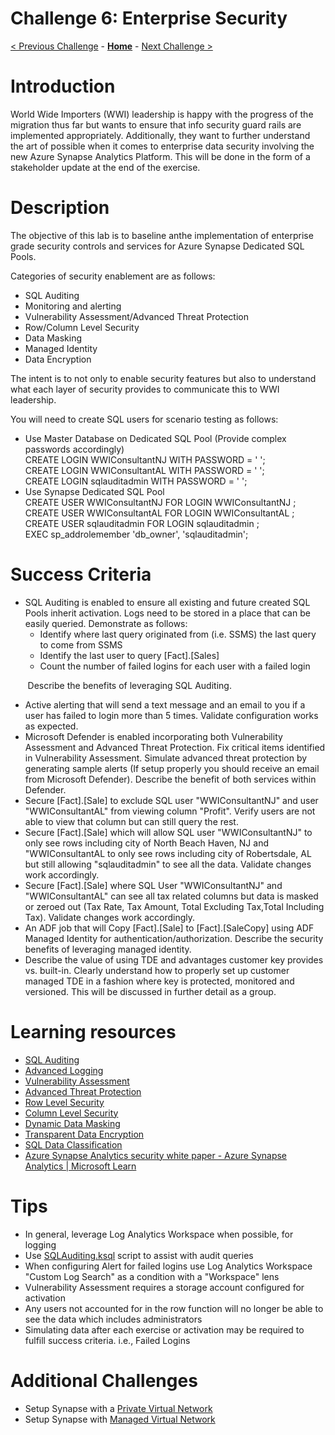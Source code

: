 # Challenge 6: Enterprise Security

[< Previous Challenge](./Challenge-05.md) - **[Home](../README.md)** - [Next Challenge >](./Challenge-07.md)

# Introduction

World Wide Importers (WWI) leadership is happy with the progress of the migration thus far but wants to ensure that info security guard rails are implemented appropriately. Additionally, they want to further understand the art of possible when it comes to enterprise data security involving the new Azure Synapse Analytics Platform. This will be done in the form of a stakeholder update at the end of the exercise.

# Description

The objective of this lab is to baseline anthe implementation of enterprise grade security controls and services for Azure Synapse Dedicated SQL Pools.

Categories of security enablement are as follows:

- SQL Auditing
- Monitoring and alerting
- Vulnerability Assessment/Advanced Threat Protection
- Row/Column Level Security
- Data Masking
- Managed Identity
- Data Encryption

The intent is to not only to enable security features but also to understand what each layer of security provides to communicate this to WWI leadership.

You will need to create SQL users for scenario testing as follows:

- Use Master Database on Dedicated SQL Pool (Provide complex passwords accordingly) \
 CREATE LOGIN WWIConsultantNJ WITH PASSWORD = ' '; \
 CREATE LOGIN WWIConsultantAL WITH PASSWORD = ' '; \
 CREATE LOGIN sqlauditadmin WITH PASSWORD = ' '; 
- Use Synapse Dedicated SQL Pool \
 CREATE USER WWIConsultantNJ FOR LOGIN WWIConsultantNJ ; \
 CREATE USER WWIConsultantAL FOR LOGIN WWIConsultantAL ; \
 CREATE USER sqlauditadmin FOR LOGIN sqlauditadmin ; \
 EXEC sp\_addrolemember 'db\_owner', 'sqlauditadmin'; 

# Success Criteria

- SQL Auditing is enabled to ensure all existing and future created SQL Pools inherit activation. Logs need to be stored in a place that can be easily queried. Demonstrate as follows:
  - Identify where last query originated from (i.e. SSMS) the last query to come from SSMS
  - Identify the last user to query [Fact].[Sales]
  - Count the number of failed logins for each user with a failed login

&nbsp; &nbsp; &nbsp; &nbsp;Describe the benefits of leveraging SQL Auditing.
- Active alerting that will send a text message and an email to you if a user has failed to login more than 5 times. Validate configuration works as expected.
- Microsoft Defender is enabled incorporating both Vulnerability Assessment and Advanced Threat Protection. Fix critical items identified in Vulnerability Assessment. Simulate advanced threat protection by generating sample alerts (If setup properly you should receive an email from Microsoft Defender). Describe the benefit of both services within Defender.
- Secure [Fact].[Sale] to exclude SQL user "WWIConsultantNJ" and user "WWIConsultantAL" from viewing column "Profit". Verify users are not able to view that column but can still query the rest.
- Secure [Fact].[Sale] which will allow SQL user "WWIConsultantNJ" to only see rows including city of North Beach Haven, NJ and "WWIConsultantAL to only see rows including city of Robertsdale, AL but still allowing "sqlauditadmin" to see all the data. Validate changes work accordingly.
- Secure [Fact].[Sale] where SQL User "WWIConsultantNJ" and "WWIConsultantAL" can see all tax related columns but data is masked or zeroed out (Tax Rate, Tax Amount, Total Excluding Tax,Total Including Tax). Validate changes work accordingly.
- An ADF job that will Copy [Fact].[Sale] to [Fact].[SaleCopy] using ADF Managed Identity for authentication/authorization. Describe the security benefits of leveraging managed identity.
- Describe the value of using TDE and advantages customer key provides vs. built-in. Clearly understand how to properly set up customer managed TDE in a fashion where key is protected, monitored and versioned. This will be discussed in further detail as a group.

# Learning resources

- [SQL Auditing](https://docs.microsoft.com/en-us/azure/azure-sql/database/auditing-overview?view=azuresql)
- [Advanced Logging](https://learn.microsoft.com/en-us/azure/azure-monitor/alerts/alerts-create-new-alert-rule?tabs=metric)
- [Vulnerability Assessment](https://learn.microsoft.com/en-us/azure/azure-sql/database/sql-vulnerability-assessment?view=azuresql&tabs=azure-powershell)
- [Advanced Threat Protection](https://docs.microsoft.com/en-us/azure/azure-sql/database/threat-detection-overview?view=azuresql)
- [Row Level Security](https://docs.microsoft.com/en-us/sql/relational-databases/security/row-level-security?view=sql-server-ver16)
- [Column Level Security](https://docs.microsoft.com/en-us/azure/synapse-analytics/sql-data-warehouse/column-level-security)
- [Dynamic Data Masking](https://docs.microsoft.com/en-us/azure/azure-sql/database/dynamic-data-masking-overview?view=azuresql)
- [Transparent Data Encryption](https://docs.microsoft.com/en-us/azure/azure-sql/database/transparent-data-encryption-tde-overview?view=azuresql&tabs=azure-portal)
- [SQL Data Classification](https://docs.microsoft.com/en-us/azure/azure-sql/database/data-discovery-and-classification-overview?view=azuresql)
- [Azure Synapse Analytics security white paper - Azure Synapse Analytics | Microsoft Learn](https://learn.microsoft.com/en-us/azure/synapse-analytics/guidance/security-white-paper-introduction)

# Tips

- In general, leverage Log Analytics Workspace when possible, for logging
- Use [SQLAuditing.ksql](../Student/Resources/Challenge6/SQLAuditing.ksql) script to assist with audit queries
- When configuring Alert for failed logins use Log Analytics Workspace "Custom Log Search" as a condition with a "Workspace" lens
- Vulnerability Assessment requires a storage account configured for activation
- Any users not accounted for in the row function will no longer be able to see the data which includes administrators
- Simulating data after each exercise or activation may be required to fulfill success criteria. i.e., Failed Logins

# Additional Challenges

- Setup Synapse with a [Private Virtual Network](https://techcommunity.microsoft.com/t5/azure-architecture-blog/understanding-azure-synapse-private-endpoints/ba-p/2281463)
- Setup Synapse with [Managed Virtual Network](https://docs.microsoft.com/en-us/azure/synapse-analytics/security/synapse-workspace-managed-vnet)

